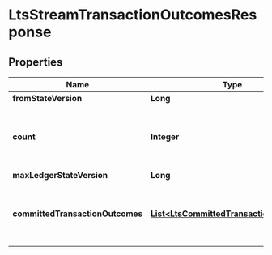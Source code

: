 

# LtsStreamTransactionOutcomesResponse


## Properties

| Name | Type | Description | Notes |
|------------ | ------------- | ------------- | -------------|
|**fromStateVersion** | **Long** |  |  |
|**count** | **Integer** | An integer between &#x60;0&#x60; and &#x60;10000&#x60;, giving the total count of transactions in the returned response |  |
|**maxLedgerStateVersion** | **Long** |  |  |
|**committedTransactionOutcomes** | [**List&lt;LtsCommittedTransactionOutcome&gt;**](LtsCommittedTransactionOutcome.md) | A committed transaction outcomes list starting from the &#x60;from_state_version&#x60; (inclusive). |  |



